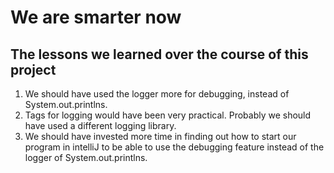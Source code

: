# We are smarter now
## The lessons we learned over the course of this project

1. We should have used the logger more for debugging, instead of System.out.printlns.
2. Tags for logging would have been very practical. Probably we should have used a different logging library.
3. We should have invested more time in finding out how to start our program in intelliJ to be able to use the debugging feature instead of the logger of System.out.printlns.